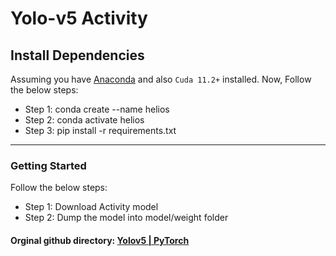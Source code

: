 # Yolo-v5 Activity



## Install Dependencies
Assuming you have <a href="https://docs.anaconda.com/anaconda/install/">Anaconda</a> and also `Cuda 11.2+` installed.
Now, Follow the below steps:

- Step 1: conda create --name helios
- Step 2: conda activate helios
- Step 3: pip install -r requirements.txt 

--------------------------------------------------------------------------

### Getting Started
Follow the below steps:

- Step 1: Download Activity model 
- Step 2: Dump the model into model/weight folder

#### Orginal github directory: <a href="https://github.com/ultralytics/yolov5/">Yolov5 | PyTorch</a> 
